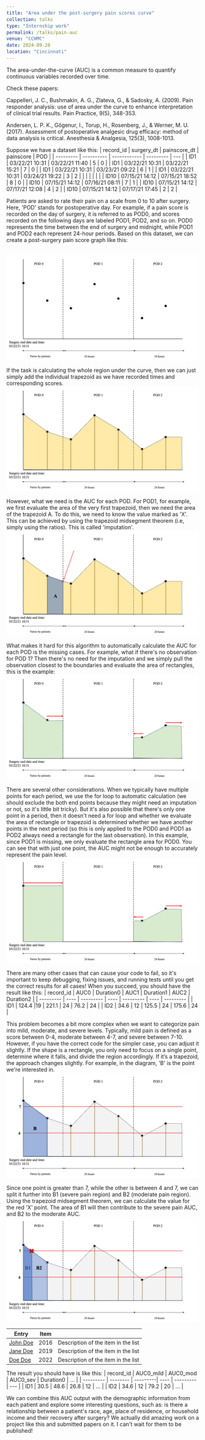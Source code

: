 ```yaml
---
title: "Area under the post-surgery pain scores curve"
collection: talks
type: "Internship work"
permalink: /talks/pain-auc
venue: "CCHMC"
date: 2024-09-28
location: "Cincinnati"
---
```


The area-under-the-curve (AUC) is a common measure to quantify continuous variables recorded over time. 

Check these papers: 

Cappelleri, J. C., Bushmakin, A. G., Zlateva, G., & Sadosky, A. (2009). Pain responder analysis: use of area under the curve to enhance interpretation of clinical trial results. Pain Practice, 9(5), 348-353.

Andersen, L. P. K., Gögenur, I., Torup, H., Rosenberg, J., & Werner, M. U. (2017). Assessment of postoperative analgesic drug efficacy: method of data analysis is critical. Anesthesia & Analgesia, 125(3), 1008-1013.

Suppose we have a dataset like this:
| record_id | surgery_dt     | painscore_dt   | painscore | POD |
| --------- | ----------     | ------------   | --------- | --- |
| ID1       | 03/22/21 10:31 | 03/22/21 11:40 | 5         | 0   |
| ID1       | 03/22/21 10:31 | 03/22/21 15:21 | 7         | 0   |
| ID1       | 03/22/21 10:31 | 03/23/21 09:22 | 6         | 1   |
| ID1       | 03/22/21 10:31 | 03/24/21 19:22 | 3         | 2   |
|           |                |                |           |     |
| ID10      | 07/15/21 14:12 | 07/15/21 18:52 | 8         | 0   |
| ID10      | 07/15/21 14:12 | 07/16/21 08:11 | 7         | 1   |
| ID10      | 07/15/21 14:12 | 07/17/21 12:08 | 4         | 2   |
| ID10      | 07/15/21 14:12 | 07/17/21 17:45 | 2         | 2   |


Patients are asked to rate their pain on a scale from 0 to 10 after surgery. Here, 'POD' stands for postoperative day. For example, if a pain score is recorded on the day of surgery, it is referred to as POD0, and scores recorded on the following days are labeled POD1, POD2, and so on. POD0 represents the time between the end of surgery and midnight, while POD1 and POD2 each represent 24-hour periods. Based on this dataset, we can create a post-surgery pain score graph like this:

<br/><img src='/images/auc-1.png'>


If the task is calculating the whole region under the curve, then we can just simply add the individual trapezoid as we have recorded times and corresponding scores.
<br/><img src='/images/auc-3.png'>

However, what we need is the AUC for each POD. For POD1, for example, we first evaluate the area of the very first trapezoid, then we need the area of the trapezoid A. To do this, we need to know the value marked as 'X'. This can be achieved by using the trapezoid midsegment theorem (i.e, simply using the ratios). This is called 'imputation'. 
<br/><img src='/images/auc-4.png'>

What makes it hard for this algorithm to automatically calculate the AUC for each POD is the missing cases. For example, what if there's no observation for POD 1? Then there's no need for the imputation and we simply pull the observation closest to the boundaries and evaluate the area of rectangles, this is the example:
<br/><img src='/images/auc-5.png'>


There are several other considerations. When we typically have multiple points for each period, we use the for loop to automatic calculation (we should exclude the both end points because they might need an imputation or not, so it's little bit tricky). But it's also possible that there's only one point in a period, then it doesn't need a for loop and whether we evaluate the area of rectangle or trapezoid is determined whether we have another points in the next period (so this is only applied to the POD0 and POD1 as POD2 always need a rectangle for the last observation). In this example, since POD1 is missing, we only evaluate the rectangle area for POD0. You can see that with just one point, the AUC might not be enough to accurately represent the pain level.
<br/><img src='/images/auc-6.png'>

There are many other cases that can cause your code to fail, so it's important to keep debugging, fixing issues, and running tests until you get the correct results for all cases! When you succeed, you should have the result like this:
| record_id | AUC0 | Duration0 | AUC1 | Duration1 | AUC2 | Duration2 |
| --------- | ---- | --------- | ---- | --------- | ---- | --------- |
| ID1 | 124.4 |19 | 221.1 | 24 | 76.2 | 24 |
| ID2 | 34.6 | 12 | 125.5 | 24 | 175.6 | 24 |

This problem becomes a bit more complex when we want to categorize pain into mild, moderate, and severe levels. Typically, mild pain is defined as a score between 0-4, moderate between 4-7, and severe between 7-10. However, if you have the correct code for the simpler case, you can adjust it slightly. If the shape is a rectangle, you only need to focus on a single point, determine where it falls, and divide the region accordingly. If it’s a trapezoid, the approach changes slightly. For example, in the diagram, 'B' is the point we're interested in.
<br/><img src='/images/auc-7.png'>

Since one point is greater than 7, while the other is between 4 and 7, we can split it further into B1 (severe pain region) and B2 (moderate pain region). Using the trapezoid midsegment theorem, we can calculate the value for the red 'X' point. The area of B1 will then contribute to the severe pain AUC, and B2 to the moderate AUC.
<br/><img src='/images/auc-8.png'>


| Entry            | Item   |                                                              |
| --------         | ------ | ------------------------------------------------------------ |
| [John Doe](#)    | 2016   | Description of the item in the list                          |
| [Jane Doe](#)    | 2019   | Description of the item in the list                          |
| [Doe Doe](#)     | 2022   | Description of the item in the list                          |


The result you should have is like this:
| record_id | AUC0_mild | AUC0_mod | AUC0_sev | Duration0 | ... |
| --------- | --------  | ---------| ----     | --------- | --- |
| ID1       | 30.5      | 48.6     | 26.8     | 12        | ... |
| ID2       | 34.6      | 12       | 79.2     | 20        | ... |

We can combine this AUC output with the demographic information from each patient and explore some interesting questions, such as: is there a relationship between a patient's race, age, place of residence, or household income and their recovery after surgery? We actually did amazing work on a project like this and submitted papers on it. I can't wait for them to be published!












